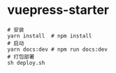 # vuepress-starter

```shell
# 安装
yarn install  # npm install
# 启动
yarn docs:dev # npm run docs:dev
# 打包部署
sh deploy.sh
```